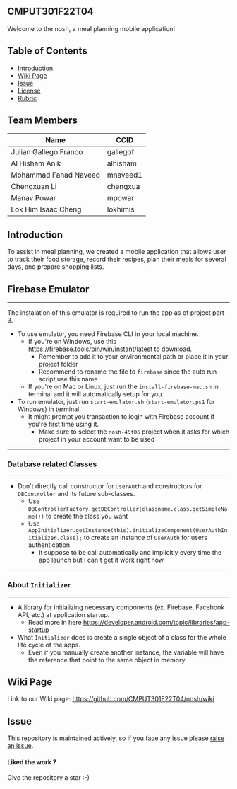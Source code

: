 ## CMPUT301F22T04
Welcome to the nosh, a meal planning mobile application!

## Table of Contents
- [Introduction](#introduction)
- [Wiki Page](#wiki-page)
- [Issue](#issue)
- [License](#license)
- [Rubric](#rubric)

## Team Members
| Name  | CCID | 
| ------------- | ------------- |
| Julian Gallego Franco  | gallegof | 
| Al Hisham Anik | alhisham | 
| Mohammad Fahad Naveed  | mnaveed1  | 
| Chengxuan Li | chengxua | 
| Manav Powar | mpowar | 
| Lok Him Isaac Cheng | lokhimis | 

## Introduction
To assist in meal planning, we created a mobile application that allows user to track their food storage, record their recipes, plan their meals for several days, and prepare shopping lists.


## Firebase Emulator 
---
The instalation of this emulator is required to run the app as of project part 3.
- To use emulator, you need Firebase CLI in your local machine.
  - If you're on Windows, use this https://firebase.tools/bin/win/instant/latest to download.
    - Remember to add it to your environmental path or place it in your project folder
    - Recommend to rename the file to `firebase` since the auto run script use this name
  - If you're on Mac or Linux, just run the `install-firebase-mac.sh` in terminal and it will automatically setup for you.
- To run emulator, just run `start-emulator.sh` (`start-emulator.ps1` for Windows) in terminal
  - It might prompt you transaction to login with Firebase account if you're first time using it.
    - Make sure to select the `nosh-45f06` project when it asks for which project in your account want to be used
---
### Database related Classes
---
- Don't directly call constructor for `UserAuth` and constructors for `DBController` and its future sub-classes.
  - Use `DBControllerFactory.getDBController(classname.class.getSimpleName())` to create the class you want
  - Use `AppInitializer.getInstance(this).initializeComponent(UserAuthInitializer.class);` to create an instance of `UserAuth` for users authentication.
    - It suppose to be call automatically and implicitly every time the app launch but I can't get it work right now.
---
### About `Initializer`
---
- A library for initializing necessary components (ex. Firebase, Facebook API, etc.) at application startup.
  - Read more in here https://developer.android.com/topic/libraries/app-startup
- What `Initializer` does is create a single object of a class for the whole life cycle of the apps.
  - Even if you manually create another instance, the variable will have the reference that point to the same object in memory. 

## Wiki Page
Link to our Wiki page: https://github.com/CMPUT301F22T04/nosh/wiki

## Issue
This repository is maintained actively, so if you face any issue please <a href="https://github.com/ankitwasankar/mftool-java/issues/new">raise an issue</a>.

<h4>Liked the work ?</h4>
Give the repository a star :-)


